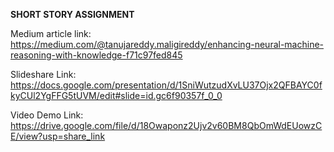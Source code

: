**SHORT STORY ASSIGNMENT**

Medium article link:
https://medium.com/@tanujareddy.maligireddy/enhancing-neural-machine-reasoning-with-knowledge-f71c97fed845

Slideshare Link:
https://docs.google.com/presentation/d/1SniWutzudXvLU37Ojx2QFBAYC0fkyCUl2YgFFG5tUVM/edit#slide=id.gc6f90357f_0_0

Video Demo Link:
https://drive.google.com/file/d/18Owaponz2Ujv2v60BM8QbOmWdEUowzCE/view?usp=share_link